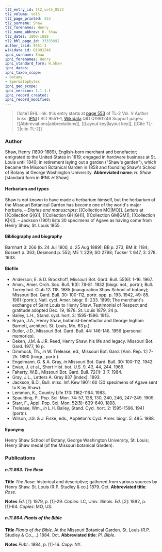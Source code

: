 ```yaml
---
tl2_entry_id: tl2_vol5_0533
tl2_volume: vol5
tl2_page_printed: 553
tl2_surname: Shaw
tl2_forenames: Henry
tl2_name_abbrev: H. Shaw
tl2_dates: 1800-1889
tl2_bhl_page_id: 33333692
author_lsid: 9551-1
wikidata_id: Q1991246
ipni_surname: Shaw
ipni_forenames: Henry
ipni_standard_form: H.Shaw
ipni_dates: 
ipni_taxon_scope: 
- Botany
- Spermatophytes
ipni_geo_scope: 
ipni_version: 1.1.1.1
ipni_record_created: 
ipni_record_modified:
---
```


> [!cite] BHL link: this entry starts at [page 553](https://www.biodiversitylibrary.org/page/33333692) of TL-2 Vol. V
> Author links: [IPNI](https://www.ipni.org/a/9551-1) LSID 9551-1, [Wikidata](https://www.wikidata.org/wiki/Q1991246) QID Q1991246
> Support pages: [[Abbreviations|abbreviations]], [[Layout key|layout key]], [[Cite TL-2|cite TL-2]]

### Author

Shaw, Henry (1800-1889), English-born merchant and benefactor; emigrated to the United States in 1819; engaged in hardware business at St. Louis until 1840; in retirement laying out a garden ("Shaw's garden"), which became the Missouri Botanical Garden in 1858 and founding Shaw's School of Botany at George Washington University. 
**Abbreviated name**: *H. Shaw* \[standard form in IPNI: *H.Shaw*\]

#### Herbarium and types

Shaw is not known to have made a herbarium himself, but the herbarium of the Missouri Botanical Garden has become one of the world's major herbaria. – *Diaries and manuscripts*: [[Collection MO|MO]]. *Letters* at [[Collection G|G]], [[Collection GH|GH]], [[Collection GM|GM]], [[Collection K|K]]. – Jackson (1901) lists 30 specimens of Agave as having come from Henry Shaw, St. Louis 1855.

#### Bibliography and biography

Barnhart 3: 266 (b. 24 Jul 1800, d. 25 Aug 1889); BB p. 273; BM 8: 1184; Bossert p. 363; Desmond p. 552; ME 1: 229; SO 2798; Tucker 1: 647, 3: 278. 1933.

#### Biofile

- Anderson, E. & D. Brockhoff, Missouri Bot. Gard. Bull. 55(6): 1-16. 1967.
- Anon., Amer. Orch. Soc. Bull. 1(3): 78-81. 1932 (biogr. not., portr.); Bull. Torrey bot. Club 12: 118. 1885 (inauguration Shaw School of botany); Missouri Bot. Gard. Bull. 30: 100-112, portr. opp. p. 193. 1942, 49: 85. 1961 (portr.); Natl. cycl. Amer. biogr. 9: 233. 1899; The merchant's exchange of Saint Louis to Henry Shaw. Testimonial of Respect and gratitude adopted Dec. 19, 1878. St. Louis 1879, 24 p.
- Bailey, L.H., Stand. cycl. hort. 3: 1595-1596. 1915.
- Bryan, J.A., Henry Shaw, botanist-benefactor and George Ingham Barnett, architect. St. Louis, Mo, 63 p.).
- Butler, J.D., Missouri Bot. Gard. Bull. 44: 146-148. 1956 (personal memories).
- Deken, J.M. & J.R. Reed, Henry Shaw, his life and legacy. Missouri Bot. Gard. 1977, 16 p.
- Dimmock, Th., *in* W. Trelease, ed., Missouri Bot. Gard. \[Ann. Rep. 1:\] 7-25. 1890 (biogr., portr.).
- Engelmann, G. & A. Gray, *in* Missouri Bot. Gard. Bull. 30: 100-112. 1942.
- Ewan, J. et al., Short Hist. bot. U.S. 9, 43, 44, 244. 1969.
- Faherty, W.B., Missouri Bot. Gard. Bull. 72(1): 3-7. 1984.
- Gray, J.L., Letters A. Gray 837 \[index\]. 1893.
- Jackson, B.D., Bull. misc. Inf. Kew 1901: 60 (30 specimens of Agave sent to K by Shaw).
- Lemmon, K., Country Life 173: 1162-1164. 1983.
- Spaulding, P., Pop. Sci. Mon. 74: 57, 128, 130, 240, 246, 247-249. 1909.
- Starr, F., Appl. Pop. Sci. Mon. 52(5): 639-640. 1898.
- Trelease, Wm., *in* L.H. Bailey, Stand. Cycl. hort. 2: 1595-1596. 1941 (portr.).
- Wilson, J.G. & J. Fiske, eds., Appleton's Cycl. Amer. biogr. 5: 485. 1888.

#### Eponymy

Henry Shaw School of Botany, George Washington University, St. Louis; Henry Shaw medal (of the Missouri botanical Garden).

### Publications

##### n.11.863. The Rose

**Title**
*The Rose*: historical and descriptive; gathered from various sources by Henry Shaw. St. Louis (R.P. Studley & co.) 1879. Oct.
**Abbreviated title**: *Rose*.

**Notes**
*Ed*. \[*1*\]: 1879, p. \[1\]-29. *Copies*: LC, Univ. Illinois.
*Ed*. \[*2*\]: 1882, p. \[1\]-64. *Copies*: MO, US.

##### n.11.864. Plants of the Bible

**Title**
*Plants of the Bible*. At the Missouri Botanical Garden. St. Louis (R.P. Studley & Co.,...) 1884. Oct.
**Abbreviated title**: *Pl. Bible*.

**Notes**
*Publ*.: 1884, p. \[1\]-16. *Copy*: NY.

